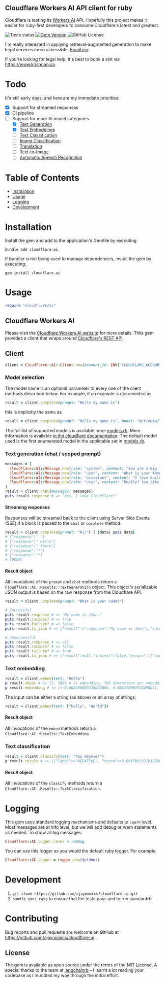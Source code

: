 Cloudflare Workers AI API client for ruby
---
Cloudflare is testing its [Workers AI](https://blog.cloudflare.com/workers-ai) API. 
Hopefully this project makes it easier for ruby-first developers to consume 
Cloudflare's latest and greatest. 


![Tests status](https://github.com/ajaynomics/cloudflare-ai/actions/workflows/ci.yml/badge.svg?branch=main)
[![Gem Version](https://badge.fury.io/rb/cloudflare-ai.svg)](https://badge.fury.io/rb/cloudflare-ai)
![GitHub License](https://img.shields.io/github/license/ajaynomics/cloudflare-ai)

I'm really interested in applying retrieval-augmented
generation to make legal services more accessible. [Email me](mailto:cloudflare-ai@krishnan.ca).

If you're looking for legal help, it's best to book a slot via https://www.krishnan.ca.

# Todo
It's still early days, and here are my immediate priorities:
* [x] Support for streamed responses
* [x] CI pipeline
* [ ] Support for more AI model categories
  * [x] [Text Generation](https://developers.cloudflare.com/workers-ai/models/text-generation/)
  * [x] [Text Embeddings](https://developers.cloudflare.com/workers-ai/models/text-embeddings/)
  * [ ] [Text Classification](https://developers.cloudflare.com/workers-ai/models/text-classification/)
  * [ ] [Image Classification](https://developers.cloudflare.com/workers-ai/models/image-classification/)
  * [ ] [Translation](https://developers.cloudflare.com/workers-ai/models/translation/)
  * [ ] [Text-to-Image](https://developers.cloudflare.com/workers-ai/models/text-to-image/)
  * [ ] [Automatic Speech Recognition](https://developers.cloudflare.com/workers-ai/models/speech-recognition/)

# Table of Contents

- [Installation](#installation)
- [Usage](#usage)
- [Logging](#logging)
- [Development](#development)

# Installation

Install the gem and add to the application's Gemfile by executing:

    bundle add cloudflare-ai

If bundler is not being used to manage dependencies, install the gem by executing:

    gem install cloudflare-ai

# Usage

```ruby
require "cloudflare/ai"
```

## Cloudflare Workers AI
Please visit the [Cloudflare Workers AI website](https://developers.cloudflare.com/workers-ai/) for more details.
Thiis gem provides a client that wraps around [Cloudflare's REST API](https://developers.cloudflare.com/workers-ai/get-started/rest-api/).


## Client

```ruby
client = Cloudflare::AI::Client.new(account_id: ENV["CLOUDFLARE_ACCOUNT_ID"], api_token: ENV["CLOUDFLARE_API_TOKEN"])
```

### Model selection
The model name is an optional parameter to every one of the client methods described below.
For example, if an example is documented as 
```ruby
result = client.complete(prompt: "Hello my name is")
```
this is implicitly the same as 
```ruby
result = client.complete(prompt: "Hello my name is", model: "@cf/meta/llama-2-7b-chat-fp16")
```
The full list of supported models is available here: [models.rb](lib/cloudflare/ai/models.rb).
More information is available [in the cloudflare documentation](https://developers.cloudflare.com/workers-ai/models/).
The default model used is the first enumerated model in the applicable set in [models.rb](lib/cloudflare/ai/models.rb).

### Text generation (chat / scoped prompt)
```ruby
messages = [
  Cloudflare::AI::Message.new(role: "system", content: "You are a big fan of Cloudflare and Ruby."),
  Cloudflare::AI::Message.new(role: "user", content: "What is your favourite tech stack?"),
  Cloudflare::AI::Message.new(role: "assistant", content: "I love building with Ruby on Rails and Cloudflare!"),
  Cloudflare::AI::Message.new(role: "user", content: "Really? You like Cloudflare even though there isn't great support for Ruby?"),
]
result = client.chat(messages: messages)
puts result.response # => "Yes, I love Cloudflare!"
```

#### Streaming responses
Responses will be streamed back to the client using Server Side Events (SSE) if a block is passed to the `chat` or `complete` method.
```ruby
result = client.complete(prompt: "Hi!") { |data| puts data}
# {"response":" "}
# {"response":" Hello"}
# {"response":" there"}
# {"response":"!"}
# {"response":""}
# [DONE]

```
#### Result object
All invocations of the `prompt` and `chat` methods return a `Cloudflare::AI::Results::TextGeneration` object. This object's serializable JSON output is
based on the raw response from the Cloudflare API.

```ruby
result = client.complete(prompt: "What is your name?")

# Successful
puts result.response # => "My name is John."
puts result.success? # => true
puts result.failure? # => false
puts result.to_json # => {"result":{"response":"My name is John"},"success":true,"errors":[],"messages":[]}

# Unsuccessful
puts result.response # => nil
puts result.success? # => false
puts result.failure? # => true
puts result.to_json # => {"result":null,"success":false,"errors":[{"code":7009,"message":"Upstream service unavailable"}],"messages":[]}
```


### Text embedding
```ruby
result = client.embed(text: "Hello")
p result.shape # => [1, 768] # (1 embedding, 768 dimensions per embedding)
p result.embedding # => [[-0.008496830239892006, 0.001376907923258841, -0.0323275662958622, ...]]
```

The input can be either a string (as above) or an array of strings:
```ruby
result = client.embed(text: ["Hello", "World"])
```

#### Result object
All invocations of the `embed` methods return a `Cloudflare::AI::Results::TextEmbedding`. 

### Text classification
```ruby
result = client.classify(text: "You meanie!")
p result.result # => [{"label"=>"NEGATIVE", "score"=>0.6647962927818298}, {"label"=>"POSITIVE", "score"=>0.3352036774158478}]
```

#### Result object
All invocations of the `classify` methods return a `Cloudflare::AI::Results::TextClassification`.

# Logging

This gem uses standard logging mechanisms and defaults to `:warn` level. Most messages are at info level, but we will add debug or warn statements as needed.
To show all log messages:

```ruby
Cloudflare::AI.logger.level = :debug
```

You can use this logger as you would the default ruby logger. For example:
```ruby
Cloudflare::AI.logger = Logger.new($stdout)
```
# Development

1. `git clone https://github.com/ajaynomics/cloudflare-ai.git`
2. `bundle exec rake` to ensure that the tests pass and to run standardrb

# Contributing

Bug reports and pull requests are welcome on GitHub at https://github.com/ajaynomics/cloudflare-ai.

## License

The gem is available as open source under the terms of the [MIT License](https://opensource.org/licenses/MIT). A special thanks to the team at [langchainrb](https://github.com/andreibondarev/langchainrb) &ndash; I learnt a lot reading your codebase as I muddled my way through the initial effort.
